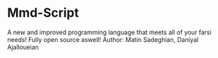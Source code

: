 # Mmd-Script
A new and improved programming language that meets all of your farsi needs! Fully open source aswell!
Author: Matin Sadeghian, Daniyal Ajalloueian